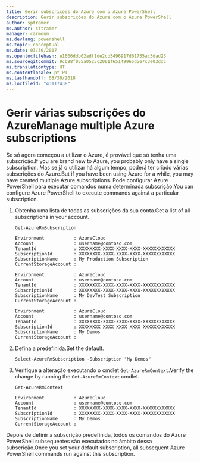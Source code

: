 ```yaml
---
title: Gerir subscrições do Azure com o Azure PowerShell
description: Gerir subscrições do Azure com o Azure PowerShell
author: sptramer
ms.author: sttramer
manager: carmonm
ms.devlang: powershell
ms.topic: conceptual
ms.date: 03/30/2017
ms.openlocfilehash: e1606ddb02adf1de2cb5496917d61755ac3dad23
ms.sourcegitcommit: 9cb98f055a0525c2061f65149965d5e7c3e03ddc
ms.translationtype: HT
ms.contentlocale: pt-PT
ms.lasthandoff: 08/30/2018
ms.locfileid: "43117438"
---
```

# <a name="manage-multiple-azure-subscriptions"></a><span data-ttu-id="c2dc3-103">Gerir várias subscrições do Azure</span><span class="sxs-lookup"><span data-stu-id="c2dc3-103">Manage multiple Azure subscriptions</span></span>

<span data-ttu-id="c2dc3-104">Se só agora começou a utilizar o Azure, é provável que só tenha uma subscrição.</span><span class="sxs-lookup"><span data-stu-id="c2dc3-104">If you are brand new to Azure, you probably only have a single subscription.</span></span> <span data-ttu-id="c2dc3-105">Mas se já o utilizar há algum tempo, poderá ter criado várias subscrições do Azure.</span><span class="sxs-lookup"><span data-stu-id="c2dc3-105">But if you have been using Azure for a while, you may have created multiple Azure subscriptions.</span></span> <span data-ttu-id="c2dc3-106">Pode configurar Azure PowerShell para executar comandos numa determinada subscrição.</span><span class="sxs-lookup"><span data-stu-id="c2dc3-106">You can configure Azure PowerShell to execute commands against a particular subscription.</span></span>

1. <span data-ttu-id="c2dc3-107">Obtenha uma lista de todas as subscrições da sua conta.</span><span class="sxs-lookup"><span data-stu-id="c2dc3-107">Get a list of all subscriptions in your account.</span></span>

    ```azurepowershell-interactive
    Get-AzureRmSubscription
    ```

    ```output
    Environment           : AzureCloud
    Account               : username@contoso.com
    TenantId              : XXXXXXXX-XXXX-XXXX-XXXX-XXXXXXXXXXXX
    SubscriptionId        : XXXXXXXX-XXXX-XXXX-XXXX-XXXXXXXXXXXX
    SubscriptionName      : My Production Subscription
    CurrentStorageAccount :

    Environment           : AzureCloud
    Account               : username@contoso.com
    TenantId              : XXXXXXXX-XXXX-XXXX-XXXX-XXXXXXXXXXXX
    SubscriptionId        : XXXXXXXX-XXXX-XXXX-XXXX-XXXXXXXXXXXX
    SubscriptionName      : My DevTest Subscription
    CurrentStorageAccount :

    Environment           : AzureCloud
    Account               : username@contoso.com
    TenantId              : XXXXXXXX-XXXX-XXXX-XXXX-XXXXXXXXXXXX
    SubscriptionId        : XXXXXXXX-XXXX-XXXX-XXXX-XXXXXXXXXXXX
    SubscriptionName      : My Demos
    CurrentStorageAccount :
    ```

2. <span data-ttu-id="c2dc3-108">Defina a predefinida.</span><span class="sxs-lookup"><span data-stu-id="c2dc3-108">Set the default.</span></span>

    ```azurepowershell-interactive
    Select-AzureRmSubscription -Subscription "My Demos"
    ```

3. <span data-ttu-id="c2dc3-109">Verifique a alteração executando o cmdlet `Get-AzureRmContext`.</span><span class="sxs-lookup"><span data-stu-id="c2dc3-109">Verify the change by running the `Get-AzureRmContext` cmdlet.</span></span>

    ```azurepowershell-interactive
    Get-AzureRmContext
    ```

    ```output
    Environment           : AzureCloud
    Account               : username@contoso.com
    TenantId              : XXXXXXXX-XXXX-XXXX-XXXX-XXXXXXXXXXXX
    SubscriptionId        : XXXXXXXX-XXXX-XXXX-XXXX-XXXXXXXXXXXX
    SubscriptionName      : My Demos
    CurrentStorageAccount :
    ```

<span data-ttu-id="c2dc3-110">Depois de definir a subscrição predefinida, todos os comandos do Azure PowerShell subsequentes são executados no âmbito dessa subscrição.</span><span class="sxs-lookup"><span data-stu-id="c2dc3-110">Once you set your default subscription, all subsequent Azure PowerShell commands run against this subscription.</span></span>
